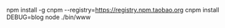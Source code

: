 
npm install -g cnpm --registry=https://registry.npm.taobao.org
cnpm install
DEBUG=blog node ./bin/www

